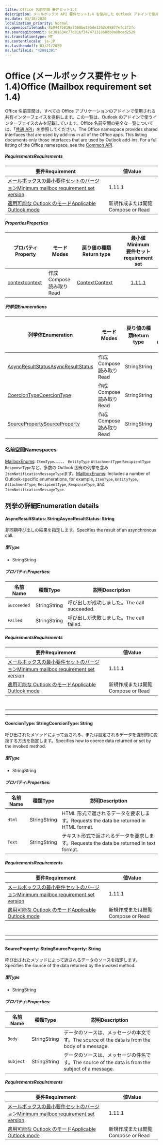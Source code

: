 ```yaml
---
title: Office 名前空間-要件セット1.4
description: メールボックス API 要件セット1.4 を使用した Outlook アドインで使用可能な Office 名前空間メンバー。
ms.date: 03/18/2020
localization_priority: Normal
ms.openlocfilehash: 8b0447b819a7360be195de1262c88877efc2f2fc
ms.sourcegitcommit: 6c381634c77d316f34747131860db0a0bced2529
ms.translationtype: MT
ms.contentlocale: ja-JP
ms.lasthandoff: 03/21/2020
ms.locfileid: "42891391"
---
```

# <a name="office-mailbox-requirement-set-14"></a><span data-ttu-id="dd7d1-103">Office (メールボックス要件セット 1.4)</span><span class="sxs-lookup"><span data-stu-id="dd7d1-103">Office (Mailbox requirement set 1.4)</span></span>

<span data-ttu-id="dd7d1-p101">Office 名前空間は、すべての Office アプリケーションのアドインで使用される共有インターフェイスを提供します。この一覧は、Outlook のアドインで使うインターフェイスのみを記載しています。Office 名前空間の完全な一覧については、「[共通 API](/javascript/api/office)」を参照してください。</span><span class="sxs-lookup"><span data-stu-id="dd7d1-p101">The Office namespace provides shared interfaces that are used by add-ins in all of the Office apps. This listing documents only those interfaces that are used by Outlook add-ins. For a full listing of the Office namespace, see the [Common API](/javascript/api/office).</span></span>

##### <a name="requirements"></a><span data-ttu-id="dd7d1-106">Requirements</span><span class="sxs-lookup"><span data-stu-id="dd7d1-106">Requirements</span></span>

|<span data-ttu-id="dd7d1-107">要件</span><span class="sxs-lookup"><span data-stu-id="dd7d1-107">Requirement</span></span>| <span data-ttu-id="dd7d1-108">値</span><span class="sxs-lookup"><span data-stu-id="dd7d1-108">Value</span></span>|
|---|---|
|[<span data-ttu-id="dd7d1-109">メールボックスの最小要件セットのバージョン</span><span class="sxs-lookup"><span data-stu-id="dd7d1-109">Minimum mailbox requirement set version</span></span>](../../requirement-sets/outlook-api-requirement-sets.md)| <span data-ttu-id="dd7d1-110">1.1</span><span class="sxs-lookup"><span data-stu-id="dd7d1-110">1.1</span></span>|
|[<span data-ttu-id="dd7d1-111">適用可能な Outlook のモード</span><span class="sxs-lookup"><span data-stu-id="dd7d1-111">Applicable Outlook mode</span></span>](../../../outlook/outlook-add-ins-overview.md#extension-points)| <span data-ttu-id="dd7d1-112">新規作成または閲覧</span><span class="sxs-lookup"><span data-stu-id="dd7d1-112">Compose or Read</span></span>|

##### <a name="properties"></a><span data-ttu-id="dd7d1-113">Properties</span><span class="sxs-lookup"><span data-stu-id="dd7d1-113">Properties</span></span>

| <span data-ttu-id="dd7d1-114">プロパティ</span><span class="sxs-lookup"><span data-stu-id="dd7d1-114">Property</span></span> | <span data-ttu-id="dd7d1-115">モード</span><span class="sxs-lookup"><span data-stu-id="dd7d1-115">Modes</span></span> | <span data-ttu-id="dd7d1-116">戻り値の種類</span><span class="sxs-lookup"><span data-stu-id="dd7d1-116">Return type</span></span> | <span data-ttu-id="dd7d1-117">最小値</span><span class="sxs-lookup"><span data-stu-id="dd7d1-117">Minimum</span></span><br><span data-ttu-id="dd7d1-118">要件セット</span><span class="sxs-lookup"><span data-stu-id="dd7d1-118">requirement set</span></span> |
|---|---|---|:---:|
| [<span data-ttu-id="dd7d1-119">context</span><span class="sxs-lookup"><span data-stu-id="dd7d1-119">context</span></span>](office.context.md) | <span data-ttu-id="dd7d1-120">作成</span><span class="sxs-lookup"><span data-stu-id="dd7d1-120">Compose</span></span><br><span data-ttu-id="dd7d1-121">読み取り</span><span class="sxs-lookup"><span data-stu-id="dd7d1-121">Read</span></span> | [<span data-ttu-id="dd7d1-122">Context</span><span class="sxs-lookup"><span data-stu-id="dd7d1-122">Context</span></span>](/javascript/api/office/office.context?view=outlook-js-1.4) | [<span data-ttu-id="dd7d1-123">1.1</span><span class="sxs-lookup"><span data-stu-id="dd7d1-123">1.1</span></span>](../requirement-set-1.1/outlook-requirement-set-1.1.md) |

##### <a name="enumerations"></a><span data-ttu-id="dd7d1-124">列挙型</span><span class="sxs-lookup"><span data-stu-id="dd7d1-124">Enumerations</span></span>

| <span data-ttu-id="dd7d1-125">列挙体</span><span class="sxs-lookup"><span data-stu-id="dd7d1-125">Enumeration</span></span> | <span data-ttu-id="dd7d1-126">モード</span><span class="sxs-lookup"><span data-stu-id="dd7d1-126">Modes</span></span> | <span data-ttu-id="dd7d1-127">戻り値の種類</span><span class="sxs-lookup"><span data-stu-id="dd7d1-127">Return type</span></span> | <span data-ttu-id="dd7d1-128">最小値</span><span class="sxs-lookup"><span data-stu-id="dd7d1-128">Minimum</span></span><br><span data-ttu-id="dd7d1-129">要件セット</span><span class="sxs-lookup"><span data-stu-id="dd7d1-129">requirement set</span></span> |
|---|---|---|:---:|
| [<span data-ttu-id="dd7d1-130">AsyncResultStatus</span><span class="sxs-lookup"><span data-stu-id="dd7d1-130">AsyncResultStatus</span></span>](#asyncresultstatus-string) | <span data-ttu-id="dd7d1-131">作成</span><span class="sxs-lookup"><span data-stu-id="dd7d1-131">Compose</span></span><br><span data-ttu-id="dd7d1-132">読み取り</span><span class="sxs-lookup"><span data-stu-id="dd7d1-132">Read</span></span> | <span data-ttu-id="dd7d1-133">String</span><span class="sxs-lookup"><span data-stu-id="dd7d1-133">String</span></span> | [<span data-ttu-id="dd7d1-134">1.1</span><span class="sxs-lookup"><span data-stu-id="dd7d1-134">1.1</span></span>](../requirement-set-1.1/outlook-requirement-set-1.1.md) |
| [<span data-ttu-id="dd7d1-135">CoercionType</span><span class="sxs-lookup"><span data-stu-id="dd7d1-135">CoercionType</span></span>](#coerciontype-string) | <span data-ttu-id="dd7d1-136">作成</span><span class="sxs-lookup"><span data-stu-id="dd7d1-136">Compose</span></span><br><span data-ttu-id="dd7d1-137">読み取り</span><span class="sxs-lookup"><span data-stu-id="dd7d1-137">Read</span></span> | <span data-ttu-id="dd7d1-138">String</span><span class="sxs-lookup"><span data-stu-id="dd7d1-138">String</span></span> | [<span data-ttu-id="dd7d1-139">1.1</span><span class="sxs-lookup"><span data-stu-id="dd7d1-139">1.1</span></span>](../requirement-set-1.1/outlook-requirement-set-1.1.md) |
| [<span data-ttu-id="dd7d1-140">SourceProperty</span><span class="sxs-lookup"><span data-stu-id="dd7d1-140">SourceProperty</span></span>](#sourceproperty-string) | <span data-ttu-id="dd7d1-141">作成</span><span class="sxs-lookup"><span data-stu-id="dd7d1-141">Compose</span></span><br><span data-ttu-id="dd7d1-142">読み取り</span><span class="sxs-lookup"><span data-stu-id="dd7d1-142">Read</span></span> | <span data-ttu-id="dd7d1-143">String</span><span class="sxs-lookup"><span data-stu-id="dd7d1-143">String</span></span> | [<span data-ttu-id="dd7d1-144">1.1</span><span class="sxs-lookup"><span data-stu-id="dd7d1-144">1.1</span></span>](../requirement-set-1.1/outlook-requirement-set-1.1.md) |

### <a name="namespaces"></a><span data-ttu-id="dd7d1-145">名前空間</span><span class="sxs-lookup"><span data-stu-id="dd7d1-145">Namespaces</span></span>

<span data-ttu-id="dd7d1-146">[MailboxEnums](/javascript/api/outlook/office.mailboxenums.attachmentcontentformat?view=outlook-js-1.4): `ItemType`、、、、、 `EntityType` `AttachmentType` `RecipientType` `ResponseType`など、多数の Outlook 固有の列挙を含み`ItemNotificationMessageType`ます。</span><span class="sxs-lookup"><span data-stu-id="dd7d1-146">[MailboxEnums](/javascript/api/outlook/office.mailboxenums.attachmentcontentformat?view=outlook-js-1.4): Includes a number of Outlook-specific enumerations, for example, `ItemType`, `EntityType`, `AttachmentType`, `RecipientType`, `ResponseType`, and `ItemNotificationMessageType`.</span></span>

## <a name="enumeration-details"></a><span data-ttu-id="dd7d1-147">列挙の詳細</span><span class="sxs-lookup"><span data-stu-id="dd7d1-147">Enumeration details</span></span>

#### <a name="asyncresultstatus-string"></a><span data-ttu-id="dd7d1-148">AsyncResultStatus: String</span><span class="sxs-lookup"><span data-stu-id="dd7d1-148">AsyncResultStatus: String</span></span>

<span data-ttu-id="dd7d1-149">非同期呼び出しの結果を指定します。</span><span class="sxs-lookup"><span data-stu-id="dd7d1-149">Specifies the result of an asynchronous call.</span></span>

##### <a name="type"></a><span data-ttu-id="dd7d1-150">型</span><span class="sxs-lookup"><span data-stu-id="dd7d1-150">Type</span></span>

*   <span data-ttu-id="dd7d1-151">String</span><span class="sxs-lookup"><span data-stu-id="dd7d1-151">String</span></span>

##### <a name="properties"></a><span data-ttu-id="dd7d1-152">プロパティ:</span><span class="sxs-lookup"><span data-stu-id="dd7d1-152">Properties:</span></span>

|<span data-ttu-id="dd7d1-153">名前</span><span class="sxs-lookup"><span data-stu-id="dd7d1-153">Name</span></span>| <span data-ttu-id="dd7d1-154">種類</span><span class="sxs-lookup"><span data-stu-id="dd7d1-154">Type</span></span>| <span data-ttu-id="dd7d1-155">説明</span><span class="sxs-lookup"><span data-stu-id="dd7d1-155">Description</span></span>|
|---|---|---|
|`Succeeded`| <span data-ttu-id="dd7d1-156">String</span><span class="sxs-lookup"><span data-stu-id="dd7d1-156">String</span></span>|<span data-ttu-id="dd7d1-157">呼び出しが成功しました。</span><span class="sxs-lookup"><span data-stu-id="dd7d1-157">The call succeeded.</span></span>|
|`Failed`| <span data-ttu-id="dd7d1-158">String</span><span class="sxs-lookup"><span data-stu-id="dd7d1-158">String</span></span>|<span data-ttu-id="dd7d1-159">呼び出しが失敗しました。</span><span class="sxs-lookup"><span data-stu-id="dd7d1-159">The call failed.</span></span>|

##### <a name="requirements"></a><span data-ttu-id="dd7d1-160">Requirements</span><span class="sxs-lookup"><span data-stu-id="dd7d1-160">Requirements</span></span>

|<span data-ttu-id="dd7d1-161">要件</span><span class="sxs-lookup"><span data-stu-id="dd7d1-161">Requirement</span></span>| <span data-ttu-id="dd7d1-162">値</span><span class="sxs-lookup"><span data-stu-id="dd7d1-162">Value</span></span>|
|---|---|
|[<span data-ttu-id="dd7d1-163">メールボックスの最小要件セットのバージョン</span><span class="sxs-lookup"><span data-stu-id="dd7d1-163">Minimum mailbox requirement set version</span></span>](../../requirement-sets/outlook-api-requirement-sets.md)| <span data-ttu-id="dd7d1-164">1.1</span><span class="sxs-lookup"><span data-stu-id="dd7d1-164">1.1</span></span>|
|[<span data-ttu-id="dd7d1-165">適用可能な Outlook のモード</span><span class="sxs-lookup"><span data-stu-id="dd7d1-165">Applicable Outlook mode</span></span>](../../../outlook/outlook-add-ins-overview.md#extension-points)| <span data-ttu-id="dd7d1-166">新規作成または閲覧</span><span class="sxs-lookup"><span data-stu-id="dd7d1-166">Compose or Read</span></span>|

<br>

---
---

#### <a name="coerciontype-string"></a><span data-ttu-id="dd7d1-167">CoercionType: String</span><span class="sxs-lookup"><span data-stu-id="dd7d1-167">CoercionType: String</span></span>

<span data-ttu-id="dd7d1-168">呼び出されたメソッドによって返される、または設定されるデータを強制的に変換する方法を指定します。</span><span class="sxs-lookup"><span data-stu-id="dd7d1-168">Specifies how to coerce data returned or set by the invoked method.</span></span>

##### <a name="type"></a><span data-ttu-id="dd7d1-169">型</span><span class="sxs-lookup"><span data-stu-id="dd7d1-169">Type</span></span>

*   <span data-ttu-id="dd7d1-170">String</span><span class="sxs-lookup"><span data-stu-id="dd7d1-170">String</span></span>

##### <a name="properties"></a><span data-ttu-id="dd7d1-171">プロパティ:</span><span class="sxs-lookup"><span data-stu-id="dd7d1-171">Properties:</span></span>

|<span data-ttu-id="dd7d1-172">名前</span><span class="sxs-lookup"><span data-stu-id="dd7d1-172">Name</span></span>| <span data-ttu-id="dd7d1-173">種類</span><span class="sxs-lookup"><span data-stu-id="dd7d1-173">Type</span></span>| <span data-ttu-id="dd7d1-174">説明</span><span class="sxs-lookup"><span data-stu-id="dd7d1-174">Description</span></span>|
|---|---|---|
|`Html`| <span data-ttu-id="dd7d1-175">String</span><span class="sxs-lookup"><span data-stu-id="dd7d1-175">String</span></span>|<span data-ttu-id="dd7d1-176">HTML 形式で返されるデータを要求します。</span><span class="sxs-lookup"><span data-stu-id="dd7d1-176">Requests the data be returned in HTML format.</span></span>|
|`Text`| <span data-ttu-id="dd7d1-177">String</span><span class="sxs-lookup"><span data-stu-id="dd7d1-177">String</span></span>|<span data-ttu-id="dd7d1-178">テキスト形式で返されるデータを要求します。</span><span class="sxs-lookup"><span data-stu-id="dd7d1-178">Requests the data be returned in text format.</span></span>|

##### <a name="requirements"></a><span data-ttu-id="dd7d1-179">Requirements</span><span class="sxs-lookup"><span data-stu-id="dd7d1-179">Requirements</span></span>

|<span data-ttu-id="dd7d1-180">要件</span><span class="sxs-lookup"><span data-stu-id="dd7d1-180">Requirement</span></span>| <span data-ttu-id="dd7d1-181">値</span><span class="sxs-lookup"><span data-stu-id="dd7d1-181">Value</span></span>|
|---|---|
|[<span data-ttu-id="dd7d1-182">メールボックスの最小要件セットのバージョン</span><span class="sxs-lookup"><span data-stu-id="dd7d1-182">Minimum mailbox requirement set version</span></span>](../../requirement-sets/outlook-api-requirement-sets.md)| <span data-ttu-id="dd7d1-183">1.1</span><span class="sxs-lookup"><span data-stu-id="dd7d1-183">1.1</span></span>|
|[<span data-ttu-id="dd7d1-184">適用可能な Outlook のモード</span><span class="sxs-lookup"><span data-stu-id="dd7d1-184">Applicable Outlook mode</span></span>](../../../outlook/outlook-add-ins-overview.md#extension-points)| <span data-ttu-id="dd7d1-185">新規作成または閲覧</span><span class="sxs-lookup"><span data-stu-id="dd7d1-185">Compose or Read</span></span>|

<br>

---
---

#### <a name="sourceproperty-string"></a><span data-ttu-id="dd7d1-186">SourceProperty: String</span><span class="sxs-lookup"><span data-stu-id="dd7d1-186">SourceProperty: String</span></span>

<span data-ttu-id="dd7d1-187">呼び出されたメソッドによって返されるデータのソースを指定します。</span><span class="sxs-lookup"><span data-stu-id="dd7d1-187">Specifies the source of the data returned by the invoked method.</span></span>

##### <a name="type"></a><span data-ttu-id="dd7d1-188">型</span><span class="sxs-lookup"><span data-stu-id="dd7d1-188">Type</span></span>

*   <span data-ttu-id="dd7d1-189">String</span><span class="sxs-lookup"><span data-stu-id="dd7d1-189">String</span></span>

##### <a name="properties"></a><span data-ttu-id="dd7d1-190">プロパティ:</span><span class="sxs-lookup"><span data-stu-id="dd7d1-190">Properties:</span></span>

|<span data-ttu-id="dd7d1-191">名前</span><span class="sxs-lookup"><span data-stu-id="dd7d1-191">Name</span></span>| <span data-ttu-id="dd7d1-192">種類</span><span class="sxs-lookup"><span data-stu-id="dd7d1-192">Type</span></span>| <span data-ttu-id="dd7d1-193">説明</span><span class="sxs-lookup"><span data-stu-id="dd7d1-193">Description</span></span>|
|---|---|---|
|`Body`| <span data-ttu-id="dd7d1-194">String</span><span class="sxs-lookup"><span data-stu-id="dd7d1-194">String</span></span>|<span data-ttu-id="dd7d1-195">データのソースは、メッセージの本文です。</span><span class="sxs-lookup"><span data-stu-id="dd7d1-195">The source of the data is from the body of a message.</span></span>|
|`Subject`| <span data-ttu-id="dd7d1-196">String</span><span class="sxs-lookup"><span data-stu-id="dd7d1-196">String</span></span>|<span data-ttu-id="dd7d1-197">データのソースは、メッセージの件名です。</span><span class="sxs-lookup"><span data-stu-id="dd7d1-197">The source of the data is from the subject of a message.</span></span>|

##### <a name="requirements"></a><span data-ttu-id="dd7d1-198">Requirements</span><span class="sxs-lookup"><span data-stu-id="dd7d1-198">Requirements</span></span>

|<span data-ttu-id="dd7d1-199">要件</span><span class="sxs-lookup"><span data-stu-id="dd7d1-199">Requirement</span></span>| <span data-ttu-id="dd7d1-200">値</span><span class="sxs-lookup"><span data-stu-id="dd7d1-200">Value</span></span>|
|---|---|
|[<span data-ttu-id="dd7d1-201">メールボックスの最小要件セットのバージョン</span><span class="sxs-lookup"><span data-stu-id="dd7d1-201">Minimum mailbox requirement set version</span></span>](../../requirement-sets/outlook-api-requirement-sets.md)| <span data-ttu-id="dd7d1-202">1.1</span><span class="sxs-lookup"><span data-stu-id="dd7d1-202">1.1</span></span>|
|[<span data-ttu-id="dd7d1-203">適用可能な Outlook のモード</span><span class="sxs-lookup"><span data-stu-id="dd7d1-203">Applicable Outlook mode</span></span>](../../../outlook/outlook-add-ins-overview.md#extension-points)| <span data-ttu-id="dd7d1-204">新規作成または閲覧</span><span class="sxs-lookup"><span data-stu-id="dd7d1-204">Compose or Read</span></span>|
